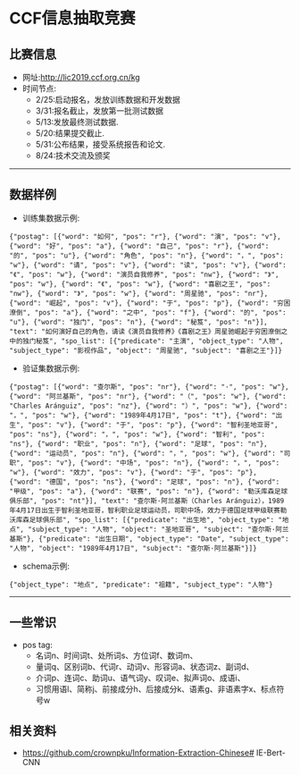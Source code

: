 # CCF信息抽取竞赛

## 比赛信息
- 网址:http://lic2019.ccf.org.cn/kg
- 时间节点:
    - 2/25:启动报名，发放训练数据和开发数据
    - 3/31:报名截止，发放第一批测试数据
    - 5/13:发放最终测试数据.
    - 5/20:结果提交截止.
    - 5/31:公布结果，接受系统报告和论文.
    - 8/24:技术交流及颁奖

------

## 数据样例
- 训练集数据示例:
```
{"postag": [{"word": "如何", "pos": "r"}, {"word": "演", "pos": "v"}, {"word": "好", "pos": "a"}, {"word": "自己", "pos": "r"}, {"word": "的", "pos": "u"}, {"word": "角色", "pos": "n"}, {"word": "，", "pos": "w"}, {"word": "请", "pos": "v"}, {"word": "读", "pos": "v"}, {"word": "《", "pos": "w"}, {"word": "演员自我修养", "pos": "nw"}, {"word": "》", "pos": "w"}, {"word": "《", "pos": "w"}, {"word": "喜剧之王", "pos": "nw"}, {"word": "》", "pos": "w"}, {"word": "周星驰", "pos": "nr"}, {"word": "崛起", "pos": "v"}, {"word": "于", "pos": "p"}, {"word": "穷困潦倒", "pos": "a"}, {"word": "之中", "pos": "f"}, {"word": "的", "pos": "u"}, {"word": "独门", "pos": "n"}, {"word": "秘笈", "pos": "n"}], "text": "如何演好自己的角色，请读《演员自我修养》《喜剧之王》周星驰崛起于穷困潦倒之中的独门秘笈", "spo_list": [{"predicate": "主演", "object_type": "人物", "subject_type": "影视作品", "object": "周星驰", "subject": "喜剧之王"}]}
```
- 验证集数据示例:
```
{"postag": [{"word": "查尔斯", "pos": "nr"}, {"word": "·", "pos": "w"}, {"word": "阿兰基斯", "pos": "nr"}, {"word": "（", "pos": "w"}, {"word": "Charles Aránguiz", "pos": "nz"}, {"word": "）", "pos": "w"}, {"word": "，", "pos": "w"}, {"word": "1989年4月17日", "pos": "t"}, {"word": "出生", "pos": "v"}, {"word": "于", "pos": "p"}, {"word": "智利圣地亚哥", "pos": "ns"}, {"word": "，", "pos": "w"}, {"word": "智利", "pos": "ns"}, {"word": "职业", "pos": "n"}, {"word": "足球", "pos": "n"}, {"word": "运动员", "pos": "n"}, {"word": "，", "pos": "w"}, {"word": "司职", "pos": "v"}, {"word": "中场", "pos": "n"}, {"word": "，", "pos": "w"}, {"word": "效力", "pos": "v"}, {"word": "于", "pos": "p"}, {"word": "德国", "pos": "ns"}, {"word": "足球", "pos": "n"}, {"word": "甲级", "pos": "a"}, {"word": "联赛", "pos": "n"}, {"word": "勒沃库森足球俱乐部", "pos": "nt"}], "text": "查尔斯·阿兰基斯（Charles Aránguiz），1989年4月17日出生于智利圣地亚哥，智利职业足球运动员，司职中场，效力于德国足球甲级联赛勒沃库森足球俱乐部", "spo_list": [{"predicate": "出生地", "object_type": "地点", "subject_type": "人物", "object": "圣地亚哥", "subject": "查尔斯·阿兰基斯"}, {"predicate": "出生日期", "object_type": "Date", "subject_type": "人物", "object": "1989年4月17日", "subject": "查尔斯·阿兰基斯"}]}
```
- schema示例:
```
{"object_type": "地点", "predicate": "祖籍", "subject_type": "人物"}
```
-----
## 一些常识
- pos tag:
    - 名词n、时间词t、处所词s、方位词f、数词m、
    - 量词q、区别词b、代词r、动词v、形容词a、状态词z、副词d、
    - 介词p、连词c、助词u、语气词y、叹词e、拟声词o、成语i、
    - 习惯用语l、简称j、前接成分h、后接成分k、语素g、非语素字x、标点符号w

## 相关资料
- https://github.com/crownpku/Information-Extraction-Chinese# IE-Bert-CNN
